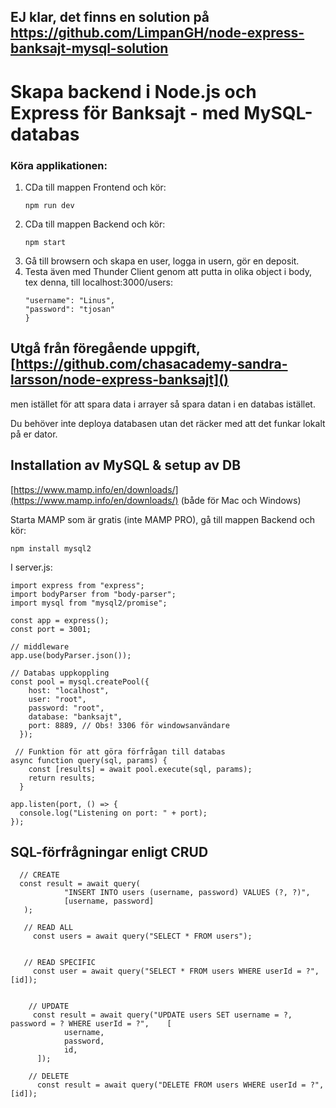 ## EJ klar, det finns en solution på https://github.com/LimpanGH/node-express-banksajt-mysql-solution

# Skapa backend i Node.js och Express för Banksajt - med MySQL-databas

### Köra applikationen:

1. CDa till mappen Frontend och kör:
   ```
   npm run dev
   ```
2. CDa till mappen Backend och kör:
   ```
   npm start
   ```
3. Gå till browsern och skapa en user, logga in usern, gör en deposit.
4. Testa även med Thunder Client genom att putta in olika object i body, tex denna, till localhost:3000/users:
   ```{
   "username": "Linus",
   "password": "tjosan"
   }
   ```

## Utgå från föregående uppgift, [https://github.com/chasacademy-sandra-larsson/node-express-banksajt]()

men istället för att spara data i arrayer så spara datan i en databas istället.

Du behöver inte deploya databasen utan det räcker med att det funkar lokalt på er dator.

## Installation av MySQL & setup av DB

[https://www.mamp.info/en/downloads/](https://www.mamp.info/en/downloads/) (både för Mac och Windows)

Starta MAMP som är gratis (inte MAMP PRO), gå till mappen Backend och kör:

```
npm install mysql2
```

I server.js:

```
import express from "express";
import bodyParser from "body-parser";
import mysql from "mysql2/promise";

const app = express();
const port = 3001;

// middleware
app.use(bodyParser.json());

// Databas uppkoppling
const pool = mysql.createPool({
    host: "localhost",
    user: "root",
    password: "root",
    database: "banksajt",
    port: 8889, // Obs! 3306 för windowsanvändare
  });

 // Funktion för att göra förfrågan till databas
async function query(sql, params) {
    const [results] = await pool.execute(sql, params);
    return results;
  }

app.listen(port, () => {
  console.log("Listening on port: " + port);
});
```

## SQL-förfrågningar enligt CRUD

```
  // CREATE
  const result = await query(
            "INSERT INTO users (username, password) VALUES (?, ?)",
            [username, password]
   );

   // READ ALL
     const users = await query("SELECT * FROM users");


   // READ SPECIFIC
     const user = await query("SELECT * FROM users WHERE userId = ?", [id]);


    // UPDATE
     const result = await query("UPDATE users SET username = ?, password = ? WHERE userId = ?",    [
            username,
            password,
            id,
      ]);

    // DELETE
	  const result = await query("DELETE FROM users WHERE userId = ?", [id]);



```
